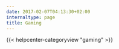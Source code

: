 ```yaml
---
date: 2017-02-07T04:13:30+02:00
internaltype: page
title: Gaming
---
```


{{< helpcenter-categoryview "gaming" >}}